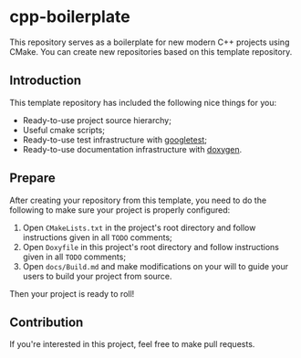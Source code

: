 # cpp-boilerplate

This repository serves as a boilerplate for new modern C++ projects using CMake. You can create new repositories based on this template repository.

## Introduction

This template repository has included the following nice things for you:

* Ready-to-use project source hierarchy;
* Useful cmake scripts;
* Ready-to-use test infrastructure with [googletest](https://github.com/google/googletest);
* Ready-to-use documentation infrastructure with [doxygen](https://www.doxygen.nl/index.html).

## Prepare

After creating your repository from this template, you need to do the following to make sure your
project is properly configured:

1. Open `CMakeLists.txt` in the project's root directory and follow instructions given in all `TODO` comments;
2. Open `Doxyfile` in this project's root directory and follow instructions given in all `TODO` comments;
3. Open `docs/Build.md` and make modifications on your will to guide your users to build your project from source.

Then your project is ready to roll!

## Contribution

If you're interested in this project, feel free to make pull requests.
